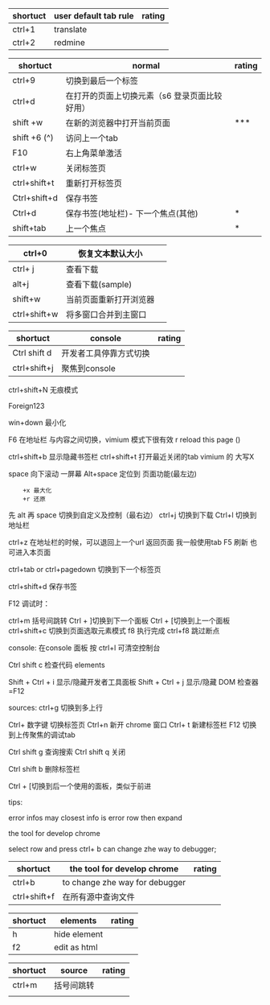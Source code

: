 
| shortuct | user default tab rule | rating |
|----------|-----------------------|--------|
| ctrl+1   | translate             |        |
| ctrl+2   | redmine               |        |




| shortuct     | normal                   | rating |
|--------------|--------------------------|--------|
| ctrl+9       | 切换到最后一个标签                |        |
| ctrl+d       | 在打开的页面上切换元素（s6 登录页面比较好用） |        |
| shift +w     | 在新的浏览器中打开当前页面            | ***    |
| shift +6 (^) | 访问上一个tab                 |        |
| F10          | 右上角菜单激活                  |        |
| ctrl+w       | 关闭标签页                    |        |
| ctrl+shift+t | 重新打开标签页                  |        |
| Ctrl+shift+d | 保存书签                     |        |
| Ctrl+d       | 保存书签(地址栏)- 下一个焦点(其他)     | *      |
| shift+tab    | 上一个焦点                    | *      |

| ctrl+0       | 恢复文本默认大小     |  |
|--------------|--------------|--|
| ctrl+ j      | 查看下载         |  |
| alt+j        | 查看下载(sample) |  |
| shift+w      | 当前页面重新打开浏览器  |  |
| ctrl+shift+w | 将多窗口合并到主窗口   |  |

  


| shortuct     | console     | rating |
|--------------|-------------|--------|
| Ctrl shift d | 开发者工具停靠方式切换 |        |
| ctrl+shift+j | 聚焦到console  |        |



ctrl+shift+N 无痕模式

Foreign123

win+down 最小化

F6 在地址栏 与内容之间切换，vimium 模式下很有效
r  reload this page ()


ctrl+shift+b 显示隐藏书签栏
ctrl+shift+t 打开最近关闭的tab  vimium 的 大写X

space 向下滚动 一屏幕
Alt+space 定位到 页面功能(最左边)
 
        +x 最大化
        +r 还原

先 alt 再 space 切换到自定义及控制（最右边）
ctrl+j  切换到下载
Ctrl+l 切换到地址栏

ctrl+z 在地址栏的时候，可以退回上一个url
返回页面 我一般使用tab
F5 刷新 也可进入本页面

ctrl+tab or  ctrl+pagedown  切换到下一个标签页

ctrl+shift+d 保存书签





F12 调试时：
 
ctrl+m  括号间跳转
Ctrl + ]切换到下一个面板
Ctrl + [切换到上一个面板
ctrl+shift+c 切换到页面选取元素模式
f8 执行完成
ctrl+f8 跳过断点


console:
在console 面板 按  ctrl+l  可清空控制台

Ctrl shift c 检查代码 elements

Shift + Ctrl + i 显示/隐藏开发者工具面板
Shift + Ctrl + j 显示/隐藏 DOM 检查器 =F12

sources:
ctrl+g 切换到多上行



Ctrl+  数字键  切换标签页
Ctrl+n  新开 chrome 窗口
Ctrl+ t    新建标签栏
F12 切换到上传聚焦的调试tab 

Ctrl shift g  查询搜索
Ctrl shift q  关闭

Ctrl shift b   删除标签栏



Ctrl + [切换到后一个使用的面板，类似于前进






tips:

error infos  may closest info is error row then expand 




the tool for develop chrome 

select row  and  press ctrl+ b can change zhe way to debugger;


| shortuct     | the tool for develop chrome     | rating |
|--------------|---------------------------------|--------|
| ctrl+b       | to change zhe way for  debugger |        |
| ctrl+shift+f | 在所有源中查询文件                       |        |


| shortuct | elements     | rating |
|----------|--------------|--------|
| h        | hide element |        |
| f2       | edit as html |        |


| shortuct | source | rating |
|----------|--------|--------|
| ctrl+m   | 括号间跳转        |        |
|          |        |        |


